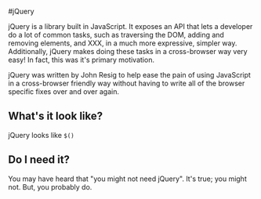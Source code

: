 #jQuery

jQuery is a library built in JavaScript. It exposes an API that lets a developer do a lot of common tasks, such as traversing the DOM, adding and removing elements, and XXX, in a much more expressive, simpler way. Additionally, jQuery makes doing these tasks in a cross-browser way very easy! In fact, this was it's primary motivation.

jQuery was written by John Resig to help ease the pain of using JavaScript in a cross-browser friendly way without having to write all of the browser specific fixes over and over again.

## What's it look like?

jQuery looks like `$()`

## Do I need it?

You may have heard that "you might not need jQuery". It's true; you might not. But, you probably do.
